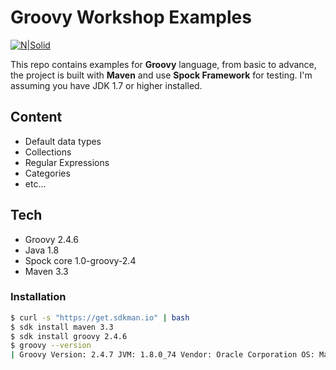 # Groovy Workshop Examples

[![N|Solid](https://nearsoft.com/admin/wp-content/themes/Nearsoftv1/img/nearsoft.png)](http://nearsoft.com)

This repo contains examples for **Groovy** language, from basic to advance, the project is built with **Maven** and use **Spock Framework** for testing. I'm assuming you have JDK 1.7 or higher installed.

## Content
  - Default data types
  - Collections
  - Regular Expressions
  - Categories
  - etc...

## Tech

  - Groovy 2.4.6
  - Java 1.8
  - Spock core 1.0-groovy-2.4
  - Maven 3.3

### Installation


```sh
$ curl -s "https://get.sdkman.io" | bash
$ sdk install maven 3.3
$ sdk install groovy 2.4.6
$ groovy --version
| Groovy Version: 2.4.7 JVM: 1.8.0_74 Vendor: Oracle Corporation OS: Mac OS X
```
